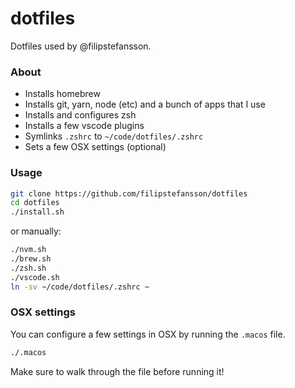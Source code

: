 # dotfiles

Dotfiles used by @filipstefansson.

### About

- Installs homebrew
- Installs git, yarn, node (etc) and a bunch of apps that I use
- Installs and configures zsh
- Installs a few vscode plugins
- Symlinks `.zshrc` to `~/code/dotfiles/.zshrc`
- Sets a few OSX settings (optional)

### Usage

```sh
git clone https://github.com/filipstefansson/dotfiles
cd dotfiles
./install.sh
```

or manually:

```sh
./nvm.sh
./brew.sh
./zsh.sh
./vscode.sh
ln -sv ~/code/dotfiles/.zshrc ~
```

### OSX settings

You can configure a few settings in OSX by running the `.macos` file.

```sh
./.macos
```

Make sure to walk through the file before running it!
